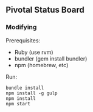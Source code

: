 ## Pivotal Status Board

### Modifying

Prerequisites:

* Ruby (use rvm)
* bundler (gem install bundler)
* npm (homebrew, etc)

Run:

```
bundle install
npm install -g gulp
npm install
npm start
```
